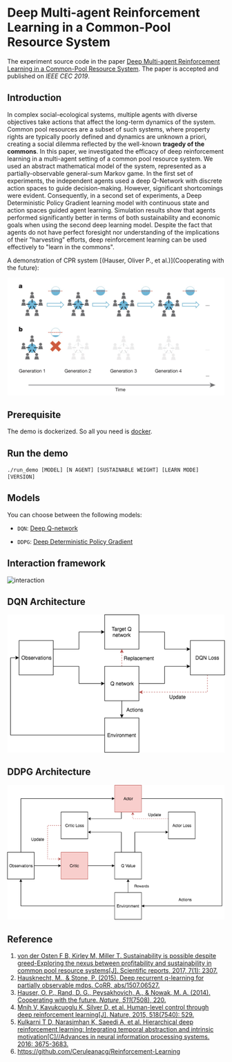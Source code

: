 # Deep Multi-agent Reinforcement Learning in a Common-Pool Resource System

The experiment source code in the paper [Deep Multi-agent Reinforcement Learning in a Common-Pool Resource System](https://ieeexplore.ieee.org/abstract/document/8790001/). The paper is accepted and published on *IEEE CEC 2019*.

## Introduction

In complex social-ecological systems, multiple agents with diverse objectives take actions that affect the long-term dynamics of the system. Common pool resources are a subset of such systems, where property rights are typically poorly defined and dynamics are unknown a priori, creating a social dilemma reflected by the well-known **tragedy of the commons**. In this paper, we investigated the efficacy of deep reinforcement learning in a multi-agent setting of a common pool resource system. We used an abstract mathematical model of the system, represented as a partially-observable general-sum Markov game. In the first set of experiments, the independent agents used a deep Q-Network with discrete action spaces to guide decision-making. However, significant shortcomings were evident. Consequently, in a second set of experiments, a Deep Deterministic Policy Gradient learning model with continuous state and action spaces guided agent learning. Simulation results show that agents performed significantly better in terms of both sustainability and economic goals when using the second deep learning model. Despite the fact that agents do not have perfect foresight nor understanding of the implications of their "harvesting" efforts, deep reinforcement learning can be used effectively to "learn in the commons".

A demonstration of CPR system [(Hauser, Oliver P., et al.)](Cooperating with the future):

![](./res/CRPg.jpg)

## Prerequisite

The demo is dockerized. So all you need is [docker](https://www.docker.com/).

## Run the demo
```
./run_demo [MODEL] [N AGENT] [SUSTAINABLE WEIGHT] [LEARN MODE] [VERSION]
```

## Models
You can choose between the following models:

- `DQN`:  [Deep Q-network](http://www.davidqiu.com:8888/research/nature14236.pdf)

- `DDPG`: [Deep Deterministic Policy Gradient](https://arxiv.org/abs/1509.02971)

## Interaction  framework

![interaction](./res/Multi-agent-interaction.png)

## DQN Architecture

![dqn_nn](./res/MultiDQN-models.png)

## DDPG Architecture
![ddpg_nn](./res/MultiDDPG-models.png)

## Reference

1. [von der Osten F B, Kirley M, Miller T. Sustainability is possible despite greed-Exploring the nexus between profitability and sustainability in common pool resource systems[J]. Scientific reports, 2017, 7(1): 2307.](https://www.nature.com/articles/s41598-017-02151-y)
2. [Hausknecht, M., & Stone, P. (2015). Deep recurrent q-learning for partially observable mdps. CoRR, abs/1507.06527.](http://www.aaai.org/ocs/index.php/FSS/FSS15/paper/download/11673/11503)
3. [Hauser, O. P., Rand, D. G., Peysakhovich, A., & Nowak, M. A. (2014). Cooperating with the future. *Nature*, *511*(7508), 220.](https://www.researchgate.net/profile/David_Rand2/publication/263815931_Cooperating_with_the_future/links/553f5e900cf24c6a05d208d1.pdf)
4. [Mnih V, Kavukcuoglu K, Silver D, et al. Human-level control through deep reinforcement learning[J]. Nature, 2015, 518(7540): 529.](http://www.davidqiu.com:8888/research/nature14236.pdf)
5. [Kulkarni T D, Narasimhan K, Saeedi A, et al. Hierarchical deep reinforcement learning: Integrating temporal abstraction and intrinsic motivation[C]//Advances in neural information processing systems. 2016: 3675-3683.](http://papers.nips.cc/paper/6233-hierarchical-deep-reinforcement-learning-integrating-temporal-abstraction-and-intrinsic-motivation.pdf)
6. https://github.com/Ceruleanacg/Reinforcement-Learning
